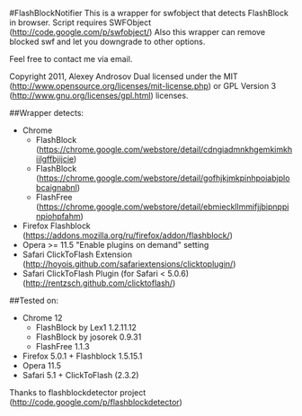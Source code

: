 #FlashBlockNotifier
This is a wrapper for swfobject that detects FlashBlock in browser.
Script requires SWFObject (http://code.google.com/p/swfobject/)
Also this wrapper can remove blocked swf and let you downgrade to other options.

Feel free to contact me via email.

Copyright 2011, Alexey Androsov
Dual licensed under the MIT (http://www.opensource.org/licenses/mit-license.php) or GPL Version 3 (http://www.gnu.org/licenses/gpl.html) licenses.

##Wrapper detects:
  - Chrome
    - FlashBlock (https://chrome.google.com/webstore/detail/cdngiadmnkhgemkimkhiilgffbjijcie)
    - FlashBlock (https://chrome.google.com/webstore/detail/gofhjkjmkpinhpoiabjplobcaignabnl)
    - FlashFree (https://chrome.google.com/webstore/detail/ebmieckllmmifjjbipnppinpiohpfahm)
  - Firefox Flashblock (https://addons.mozilla.org/ru/firefox/addon/flashblock/)
  - Opera >= 11.5 "Enable plugins on demand" setting
  - Safari ClickToFlash Extension (http://hoyois.github.com/safariextensions/clicktoplugin/)
  - Safari ClickToFlash Plugin (for Safari < 5.0.6) (http://rentzsch.github.com/clicktoflash/)

##Tested on:
  - Chrome 12
    - FlashBlock by Lex1 1.2.11.12
    - FlashBlock by josorek 0.9.31
    - FlashFree 1.1.3
  - Firefox 5.0.1 + Flashblock 1.5.15.1
  - Opera 11.5
  - Safari 5.1 + ClickToFlash (2.3.2)

Thanks to flashblockdetector project (http://code.google.com/p/flashblockdetector)